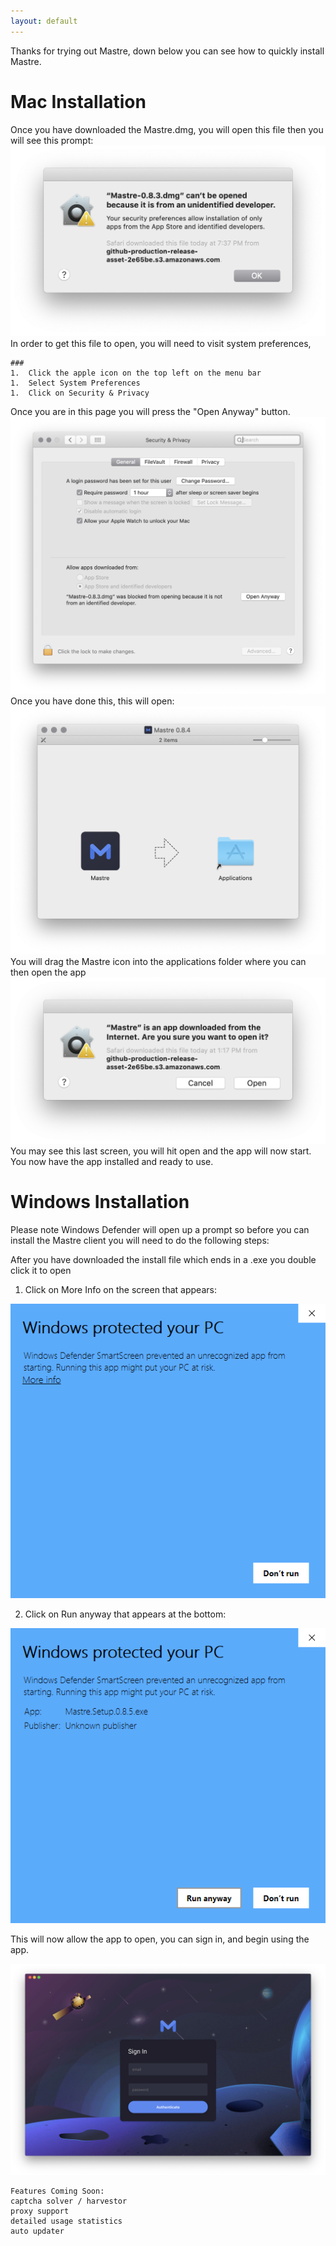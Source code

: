 ```yaml
---
layout: default
---
```


Thanks for trying out Mastre, down below you can see how to quickly install Mastre.

# Mac Installation

Once you have downloaded the Mastre.dmg, you will open this file then you will see this prompt:
![dev](https://raw.githubusercontent.com/mastre-io/mastre-setup/master/assets/images/developer.png)
In order to get this file to open, you will need to visit system preferences,
```
### 
1.  Click the apple icon on the top left on the menu bar
1.  Select System Preferences
1.  Click on Security & Privacy
```
Once you are in this page you will press the "Open Anyway" button.
![security](https://raw.githubusercontent.com/mastre-io/mastre-setup/master/assets/images/s&p.png)
Once you have done this, this will open:
![security](https://raw.githubusercontent.com/mastre-io/mastre-setup/master/assets/images/setupdrag.png)
You will drag the Mastre icon into the applications folder where you can then open the app
![open](https://raw.githubusercontent.com/mastre-io/mastre-setup/master/assets/images/open.png)
You may see this last screen, you will hit open and the app will now start. You now have the app installed and ready to use.


# Windows Installation

Please note Windows Defender will open up a prompt so before you can install the Mastre client you will need to do the following steps:

After you have downloaded the install file which ends in a .exe you double click it to open

1) Click on More Info on the screen that appears:

![WD1](https://raw.githubusercontent.com/mastre-io/mastre-setup/master/assets/images/WDSmartScreen01.png)

2) Click on Run anyway that appears at the bottom:

![WD2](https://raw.githubusercontent.com/mastre-io/mastre-setup/master/assets/images/WDSmartScreen02.png)

This will now allow the app to open, you can sign in, and begin using the app.

![loginpage](https://raw.githubusercontent.com/mastre-io/mastre-setup/master/assets/images/mastrelogin.png)

```
Features Coming Soon:
captcha solver / harvestor
proxy support
detailed usage statistics
auto updater
```
